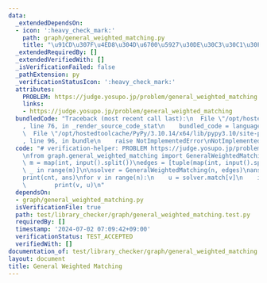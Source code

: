 ```yaml
---
data:
  _extendedDependsOn:
  - icon: ':heavy_check_mark:'
    path: graph/general_weighted_matching.py
    title: "\u91CD\u307F\u4ED8\u304D\u6700\u5927\u30DE\u30C3\u30C1\u30F3\u30B0"
  _extendedRequiredBy: []
  _extendedVerifiedWith: []
  _isVerificationFailed: false
  _pathExtension: py
  _verificationStatusIcon: ':heavy_check_mark:'
  attributes:
    PROBLEM: https://judge.yosupo.jp/problem/general_weighted_matching
    links:
    - https://judge.yosupo.jp/problem/general_weighted_matching
  bundledCode: "Traceback (most recent call last):\n  File \"/opt/hostedtoolcache/PyPy/3.10.14/x64/lib/pypy3.10/site-packages/onlinejudge_verify/documentation/build.py\"\
    , line 76, in _render_source_code_stat\n    bundled_code = language.bundle(\n\
    \  File \"/opt/hostedtoolcache/PyPy/3.10.14/x64/lib/pypy3.10/site-packages/onlinejudge_verify/languages/python.py\"\
    , line 96, in bundle\n    raise NotImplementedError\nNotImplementedError\n"
  code: "# verification-helper: PROBLEM https://judge.yosupo.jp/problem/general_weighted_matching\n\
    \nfrom graph.general_weighted_matching import GeneralWeightedMatching\n\n\nn,\
    \ m = map(int, input().split())\nedges = [tuple(map(int, input().split())) for\
    \ _ in range(m)]\n\nsolver = GeneralWeightedMatching(n, edges)\nans, cnt = solver.solve()\n\
    print(cnt, ans)\nfor v in range(n):\n    u = solver.match[v]\n    if u > v:\n\
    \        print(v, u)\n"
  dependsOn:
  - graph/general_weighted_matching.py
  isVerificationFile: true
  path: test/library_checker/graph/general_weighted_matching.test.py
  requiredBy: []
  timestamp: '2024-07-02 07:09:42+09:00'
  verificationStatus: TEST_ACCEPTED
  verifiedWith: []
documentation_of: test/library_checker/graph/general_weighted_matching.test.py
layout: document
title: General Weighted Matching
---
```


